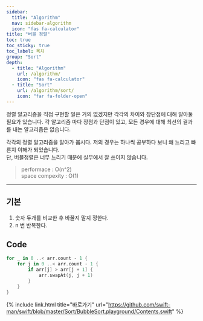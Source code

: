 ```yaml
---
sidebar:
  title: "Algorithm"
  nav: sidebar-algorithm
  icon: "fas fa-calculator"
title: "버블 정렬"
toc: true
toc_sticky: true
toc_label: 목차
group: "Sort"
depth: 
  - title: "Algorithm"
    url: /algorithm/
    icon: "fas fa-calculator"
  - title: "Sort"
    url: /algorithm/sort/
    icon: "far fa-folder-open"
---
```

정렬 알고리즘을 직접 구현할 일은 거의 없겠지만 각각의 차이와 장단점에 대해 알아둘 필요가 있습니다. 각 알고리즘 마다 장점과 단점이 있고, 모든 경우에 대해 최선의 결과를 내는 알고리즘은 없습니다. 

각각의 정렬 알고리즘을 알아가 봅시다. 저의 경우는 하나씩 공부하다 보니 왜 느리고 빠른지 이해가 되었습니다.  
단, 버블정렬은 너무 느리기 때문에 실무에서 잘 쓰이지 않습니다.

>performace : O(n^2)<br />
space compexity : O(1)

---

## 기본 
1. 숫자 두개를 비교한 후 바꿀지 말지 정한다.
2. n 번 반복한다.

## Code
```swift
for _ in 0 ..< arr.count - 1 {
    for j in 0 ..< arr.count - 1 {
        if arr[j] > arr[j + 1] {
            arr.swapAt(j, j + 1)
        }
    }
}
```

{% include link.html title="바로가기" url="https://github.com/swift-man/swift/blob/master/Sort/BubbleSort.playground/Contents.swift" %}
